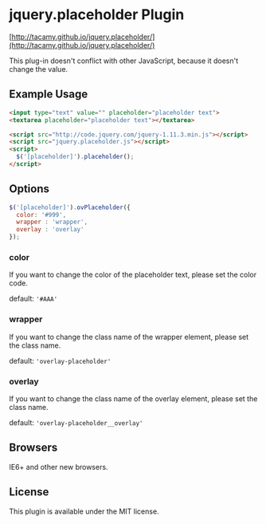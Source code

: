 # jquery.placeholder Plugin

[http://tacamy.github.io/jquery.placeholder/](http://tacamy.github.io/jquery.placeholder/)

This plug-in doesn't conflict with other JavaScript, because it doesn't change the value.

## Example Usage

```html
<input type="text" value="" placeholder="placeholder text">
<textarea placeholder="placeholder text"></textarea>

<script src="http://code.jquery.com/jquery-1.11.3.min.js"></script>
<script src="jquery.placeholder.js"></script>
<script>
  $('[placeholder]').placeholder();
</script>
```

## Options

```js
$('[placeholder]').ovPlaceholder({
  color: '#999',
  wrapper : 'wrapper',
  overlay : 'overlay'
});
```

### color

If you want to change the color of the placeholder text, please set the color code.

default: `'#AAA'`

### wrapper

If you want to change the class name of the wrapper element, please set the class name.

default: `'overlay-placeholder'`

### overlay

If you want to change the class name of the overlay element, please set the class name.

default: `'overlay-placeholder__overlay'`

## Browsers

IE6+ and other new browsers.

## License

This plugin is available under the MIT license.

